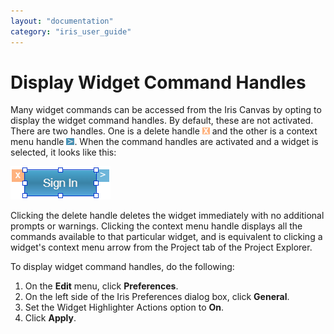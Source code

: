 ```yaml
---
layout: "documentation"
category: "iris_user_guide"
---
```

                         


Display Widget Command Handles
==============================

Many widget commands can be accessed from the Iris Canvas by opting to display the widget command handles. By default, these are not activated. There are two handles. One is a delete handle ![](Resources/Images/WidgetDeleteHandle.png) and the other is a context menu handle ![](Resources/Images/RightContextMenuArrow.png). When the command handles are activated and a widget is selected, it looks like this:

![](Resources/Images/WidgetCommandHandlesExample.png)

Clicking the delete handle deletes the widget immediately with no additional prompts or warnings. Clicking the context menu handle displays all the commands available to that particular widget, and is equivalent to clicking a widget's context menu arrow from the Project tab of the Project Explorer.

To display widget command handles, do the following:

1.  On the **Edit** menu, click **Preferences**.
2.  On the left side of the Iris Preferences dialog box, click **General**.
3.  Set the Widget Highlighter Actions option to **On**.
4.  Click **Apply**.
